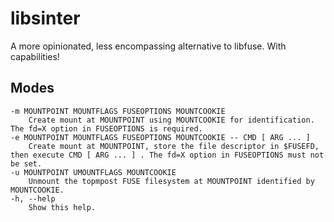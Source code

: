 # libsinter

A more opinionated, less encompassing alternative to libfuse. With capabilities!

## Modes
    -m MOUNTPOINT MOUNTFLAGS FUSEOPTIONS MOUNTCOOKIE
        Create mount at MOUNTPOINT using MOUNTCOOKIE for identification. The fd=X option in FUSEOPTIONS is required.
    -e MOUNTPOINT MOUNTFLAGS FUSEOPTIONS MOUNTCOOKIE -- CMD [ ARG ... ]
        Create mount at MOUNTPOINT, store the file descriptor in $FUSEFD, then execute CMD [ ARG ... ] . The fd=X option in FUSEOPTIONS must not be set.
    -u MOUNTPOINT UMOUNTFLAGS MOUNTCOOKIE
        Unmount the topmpost FUSE filesystem at MOUNTPOINT identified by MOUNTCOOKIE.
    -h, --help
        Show this help.
